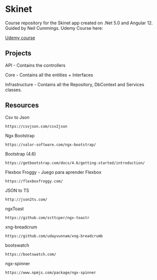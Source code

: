 # Skinet
Course repository for the Skinet app created on .Net 5.0 and Angular 12.
Guided by Neil Cummings. Udemy Course here:

[Udemy course](https://www.udemy.com/course/learn-to-build-an-e-commerce-app-with-net-core-and-angular/?couponCode=FD17A0D1131925BE0179)

## Projects

API - Contains the controllers

Core - Contains all the entities + Interfaces

Infrastructure - Contains all the Repository, DbContext and Services classes.

## Resources

Csv to Json
```
https://csvjson.com/csv2json
```

Ngx Bootstrap
```
https://valor-software.com/ngx-bootstrap/
```

Bootstrap (4.6)
```
https://getbootstrap.com/docs/4.6/getting-started/introduction/
```

Flexbox Froggy - Juego para aprender Flexbox
```
https://flexboxfroggy.com/
```

JSON to TS
```
http://json2ts.com/
```

ngxToast
```
https://github.com/scttcper/ngx-toastr
```

xng-breadcrum
```
https://github.com/udayvunnam/xng-breadcrumb
```

bootswatch
```
https://bootswatch.com/
```

ngx-spinner
```
https://www.npmjs.com/package/ngx-spinner
```